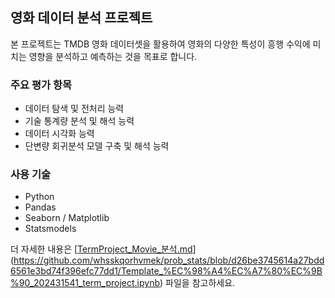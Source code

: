 ## 영화 데이터 분석 프로젝트

본 프로젝트는 TMDB 영화 데이터셋을 활용하여 영화의 다양한 특성이 흥행 수익에 미치는 영향을 분석하고 예측하는 것을 목표로 합니다.

### 주요 평가 항목

-   데이터 탐색 및 전처리 능력
-   기술 통계량 분석 및 해석 능력
-   데이터 시각화 능력
-   단변량 회귀분석 모델 구축 및 해석 능력

### 사용 기술

-   Python
-   Pandas
-   Seaborn / Matplotlib
-   Statsmodels

더 자세한 내용은 [[TermProject_Movie_분석.md](TermProject_Movie_분석.md)](https://github.com/whsskqorhvmek/prob_stats/blob/d26be3745614a27bdd6561e3bd74f396efc77dd1/Template_%EC%98%A4%EC%A7%80%EC%9B%90_202431541_term_project.ipynb) 파일을 참고하세요.
